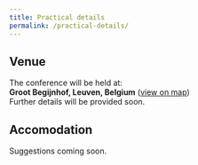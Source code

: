 ```yaml
---
title: Practical details
permalink: /practical-details/
---
```


## Venue
The conference will be held at:  
**Groot Begijnhof, Leuven, Belgium** ([view on map](https://maps.app.goo.gl/ajwLvHic5te59d6G9))  
Further details will be provided soon.

## Accomodation
Suggestions coming soon.